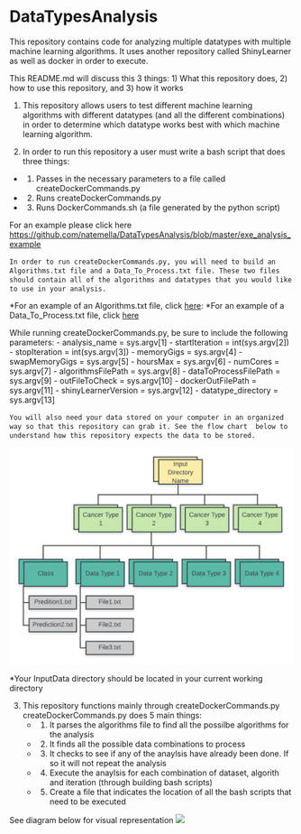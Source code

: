 # DataTypesAnalysis
This repository contains code for analyzing multiple datatypes with multiple machine learning algorithms.
It uses another repository called ShinyLearner as well as docker in order to execute.

This README.md will discuss this 3 things: 1) What this repository does, 2) how to use this repository, and 3) how it works

1) This repository allows users to test different machine learning algorithms with different datatypes (and all the different combinations) in order to determine which datatype works best with which machine learning algorithm.

2) In order to run this repository a user must write a bash script that does three things:
  - 1) Passes in the necessary parameters to a file called createDockerCommands.py
  - 2) Runs createDockerCommands.py
  - 3) Runs DockerCommands.sh (a file generated by the python script)
  
  For an example please click here https://github.com/natemella/DataTypesAnalysis/blob/master/exe_analysis_example
  
    In order to run createDockerCommands.py, you will need to build an Algorithms.txt file and a Data_To_Process.txt file. These two files should contain all of the algorithms and datatypes that you would like to use in your analysis.
  *For an example of an Algorithms.txt file, click [here](DataTypesAnalysis/blob/master/Algorithms.example.txt):
  *For an example of a Data_To_Process.txt file, click [here](DataTypesAnalysis/edit/master/Data_To_Process.txt)
  
  While running createDockerCommands.py, be sure to include the following parameters:
    - analysis_name = sys.argv[1]
    - startIteration = int(sys.argv[2])
    - stopIteration = int(sys.argv[3])
    - memoryGigs = sys.argv[4]
    - swapMemoryGigs = sys.argv[5]
    - hoursMax = sys.argv[6]
    - numCores = sys.argv[7]
    - algorithmsFilePath = sys.argv[8]
    - dataToProcessFilePath = sys.argv[9]
    - outFileToCheck = sys.argv[10]
    - dockerOutFilePath = sys.argv[11]
    - shinyLearnerVersion = sys.argv[12]
    - datatype_directory = sys.argv[13]

    You will also need your data stored on your computer in an organized way so that this repository can grab it. See the flow chart  below to understand how this repository expects the data to be stored.
  ![](Images/Input_Flow_Chart.png)

  *Your InputData directory should be located in your current working directory
  
3) This repository functions mainly through createDockerCommands.py
   createDockerCommands.py does 5 main things:
    - 1) It parses the algorithms file to find all the possilbe algorithms for the analysis
    - 2) It finds all the possible data combinations to process
    - 3) It checks to see if any of the anaylsis have already been done. If so it will not repeat the analysis
    - 4) Execute the anaylsis for each combination of dataset, algorith and iteration (through building bash scripts)
    - 5) Create a file that indicates the location of all the bash scripts that need to be executed
    

  See diagram below for visual representation
  ![](Images/DataTypesAnalysisFlowChart)



